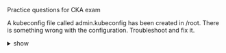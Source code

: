 Practice questions for CKA exam

A kubeconfig file called admin.kubeconfig has been created in /root. There is something wrong with the configuration. Troubleshoot and fix it.

<details><summary>show</summary>
<p>
Make sure the port for the kube-apiserver is correct. Check if the port is 6443.
Run the below command to know the cluster information.

```
kubectl cluster-info --kubeconfig /root/admin.kubeconfig
``` 
</p>p
</details>

